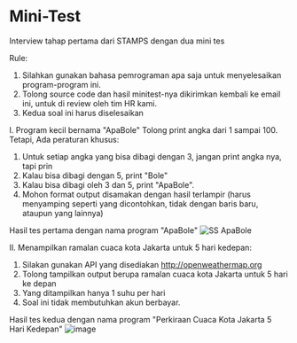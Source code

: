 # Mini-Test
Interview tahap pertama dari STAMPS dengan dua mini tes

Rule:

1. Silahkan gunakan bahasa pemrograman apa saja untuk menyelesaikan program-program ini.
2. Tolong source code dan hasil minitest-nya dikirimkan kembali ke email ini, untuk di review oleh tim HR kami.
3. Kedua soal ini harus diselesaikan


I. Program kecil bernama "ApaBole" 
Tolong print angka dari 1 sampai 100. Tetapi, Ada peraturan khusus:   
  1. Untuk setiap angka yang bisa dibagi dengan 3, jangan print angka nya, tapi prin
  2. Kalau bisa dibagi dengan 5, print "Bole"
  3. Kalau bisa dibagi oleh 3 dan 5, print "ApaBole".
  4. Mohon format output disamakan dengan hasil terlampir (harus menyamping seperti yang dicontohkan, tidak dengan baris baru, ataupun yang lainnya)

Hasil tes pertama dengan nama program "ApaBole"
![SS ApaBole](https://github.com/HyouBrend/Mini-Test/assets/99526956/13d29031-6789-4785-9ec1-aeedcea133bb)


II. Menampilkan ramalan cuaca kota Jakarta untuk 5 hari kedepan:
  1. Silakan gunakan API yang disediakan http://openweathermap.org
  2. Tolong tampilkan output berupa ramalan cuaca kota Jakarta untuk 5 hari ke depan
  3. Yang ditampilkan hanya 1 suhu per hari
  4. Soal ini tidak membutuhkan akun berbayar.

Hasil tes kedua dengan nama program "Perkiraan Cuaca Kota Jakarta 5 Hari Kedepan"
![image](https://github.com/HyouBrend/Mini-Test/assets/99526956/d4dfac80-77f3-449a-abf2-7236a66c2212)
